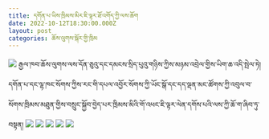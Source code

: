 ```yaml
---
title: དགོན་པ་ཡིས་ཁྲིམས་མིར་ཇི་ལྟར་ཐོ་འགོད་ཀྱི་ལས་ཆོག
date: 2022-10-12T18:30:00.000Z
layout: post
categories: ཆོས་ལུགས་སྐོར་གྱི་ཁྲིམ
---
```


![](https://trimleng.org/wp-content/uploads/2022/10/%E4%BD%9B%E6%95%99%E6%B3%95%E4%BA%BA.jpg)
རྒྱལ་ཁབ་ཆོས་ལུགས་ལས་དོན་ཅུའུ་དང་དམངས་སྲིད་པུའུ་གཉིས་ཀྱིས་མཉམ་འབྲེལ་གྱིས་ཡིག་ཆ་འདི་སྤེལ་ཏེ། དགོན་པ་དང་ལྷ་ཁང་སོགས་ཀྱིས་རང་གི་དཔལ་འབྱོར་སོགས་ཀྱི་ཡོང་སྒོ་དང་དད་ལྡན་མང་ཚོགས་ཀྱི་འབུལ་བ་སོགས་ཁྲིམས་མཐུན་གྱིས་བསྲུང་སྐྱོབ་བྱེད་པར་ཁྲིམས་མིའི་གོ་འཕང་ཇི་ལྟར་ལེན་དགོས་པའི་ལས་ཀྱི་ཆོ་ག་ཞིབ་ཏུ་བསྟན།
![](https://trimleng.org/wp-content/uploads/2022/10/mmexport1665684510155-768x1024.jpg)
![](https://trimleng.org/wp-content/uploads/2022/10/mmexport1665684514362-768x1024.jpg)
![](https://trimleng.org/wp-content/uploads/2022/10/mmexport1665685116834-1-768x1024.jpg)
![](https://trimleng.org/wp-content/uploads/2022/10/mmexport1665684526190-1-768x1024.jpg)
![](https://trimleng.org/wp-content/uploads/2022/10/mmexport1665684531297-3-768x1024.jpg)
